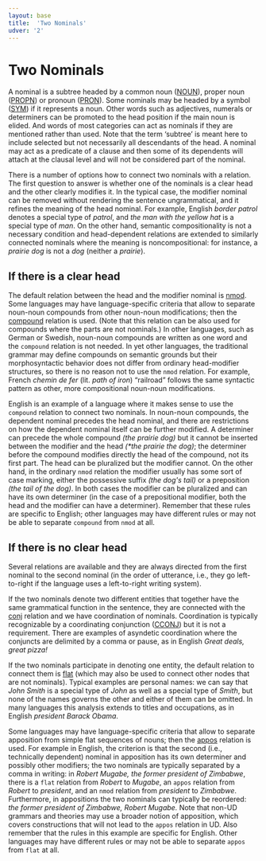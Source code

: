 ```yaml
---
layout: base
title:  'Two Nominals'
udver: '2'
---
```


# Two Nominals

A nominal is a subtree headed by a common noun ([NOUN]()), proper noun ([PROPN]()) or pronoun ([PRON]()). Some nominals may be headed by a symbol ([SYM]()) if it represents a noun. Other words such as adjectives, numerals or determiners can be promoted to the head position if the main noun is elided. And words of most categories can act as nominals if they are mentioned rather than used. Note that the term ‘subtree’ is meant here to include selected but not necessarily all descendants of the head. A nominal may act as a predicate of a clause and then some of its dependents will attach at the clausal level and will not be considered part of the nominal.

There is a number of options how to connect two nominals with a relation. The first question to answer is whether one of the nominals is a clear head and the other clearly modifies it. In the typical case, the modifier nominal can be removed without rendering the sentence ungrammatical, and it refines the meaning of the head nominal. For example, English _border patrol_ denotes a special type of _patrol_, and _the man with the yellow hat_ is a special type of _man_. On the other hand, semantic compositionality is not a necessary condition and head-dependent relations are extended to similarly connected nominals where the meaning is noncompositional: for instance, a _prairie dog_ is not a _dog_ (neither a _prairie_).

## If there is a clear head

The default relation between the head and the modifier nominal is [nmod](). Some languages may have language-specific criteria that allow to separate noun-noun compounds from other noun-noun modifications; then the [compound]() relation is used. (Note that this relation can be also used for compounds where the parts are not nominals.) In other languages, such as German or Swedish, noun-noun compounds are written as one word and the `compound` relation is not needed. In yet other languages, the traditional grammar may define compounds on semantic grounds but their morphosyntactic behavior does not differ from ordinary head-modifier structures, so there is no reason not to use the `nmod` relation. For example, French _chemin de fer_ (lit. _path of iron_) “railroad” follows the same syntactic pattern as other, more compositional noun-noun modifications.

English is an example of a language where it makes sense to use the `compound` relation to connect two nominals. In noun-noun compounds, the dependent nominal precedes the head nominal, and there are restrictions on how the dependent nominal itself can be further modified. A determiner can precede the whole compound _(the prairie dog)_ but it cannot be inserted between the modifier and the head _(*the prairie the dog)_; the determiner before the compound modifies directly the head of the compound, not its first part. The head can be pluralized but the modifier cannot. On the other hand, in the ordinary `nmod` relation the modifier usually has some sort of case marking, either the possessive suffix _(the dog's tail)_ or a preposition _(the tail of the dog)_. In both cases the modifier can be pluralized and can have its own determiner (in the case of a prepositional modifier, both the head and the modifier can have a determiner). Remember that these rules are specific to English; other languages may have different rules or may not be able to separate `compound` from `nmod` at all.

## If there is no clear head

Several relations are available and they are always directed from the first nominal to the second nominal (in the order of utterance, i.e., they go left-to-right if the language uses a left-to-right writing system).

If the two nominals denote two different entities that together have the same grammatical function in the sentence, they are connected with the [conj]() relation and we have coordination of nominals. Coordination is typically recognizable by a coordinating conjunction ([CCONJ]()) but it is not a requirement. There are examples of asyndetic coordination where the conjuncts are delimited by a comma or pause, as in English _Great deals, great pizza!_

If the two nominals participate in denoting one entity, the default relation to connect them is [flat]() (which may also be used to connect other nodes that are not nominals). Typical examples are personal names: we can say that _John Smith_ is a special type of _John_ as well as a special type of _Smith_, but none of the names governs the other and either of them can be omitted. In many languages this analysis extends to titles and occupations, as in English _president Barack Obama_.

Some languages may have language-specific criteria that allow to separate apposition from simple flat sequences of nouns; then the [appos]() relation is used. For example in English, the criterion is that the second (i.e., technically dependent) nominal in apposition has its own determiner and possibly other modifiers; the two nominals are typically separated by a comma in writing: in _Robert Mugabe, the former president of Zimbabwe_, there is a `flat` relation from _Robert_ to _Mugabe_, an `appos` relation from _Robert_ to _president_, and an `nmod` relation from _president_ to _Zimbabwe_. Furthermore, in appositions the two nominals can typically be reordered: _the former president of Zimbabwe, Robert Mugabe._ Note that non-UD grammars and theories may use a broader notion of apposition, which covers constructions that will not lead to the `appos` relation in UD. Also remember that the rules in this example are specific for English. Other languages may have different rules or may not be able to separate `appos` from `flat` at all.
